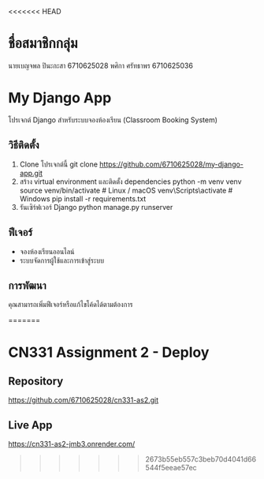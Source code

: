 <<<<<<< HEAD
# ชื่อสมาชิกกลุ่ม
นายเบญจพล ปินะกะสา 6710625028
พศิกา ศรัทธาพร 6710625036

# My Django App

โปรเจกต์ Django สำหรับระบบจองห้องเรียน (Classroom Booking System)

## วิธีติดตั้ง

1. Clone โปรเจกต์นี้
git clone https://github.com/6710625028/my-django-app.git
2. สร้าง virtual environment และติดตั้ง dependencies
python -m venv venv
source venv/bin/activate # Linux / macOS
venv\Scripts\activate # Windows
pip install -r requirements.txt
3. รันเซิร์ฟเวอร์ Django
python manage.py runserver

## ฟีเจอร์

- จองห้องเรียนออนไลน์
- ระบบจัดการผู้ใช้และการเข้าสู่ระบบ

## การพัฒนา

คุณสามารถเพิ่มฟีเจอร์หรือแก้ไขโค้ดได้ตามต้องการ


=======
# CN331 Assignment 2 - Deploy
## Repository
https://github.com/6710625028/cn331-as2.git

## Live App
https://cn331-as2-jmb3.onrender.com/
>>>>>>> 2673b55eb557c3beb70d4041d66544f5eeae57ec
